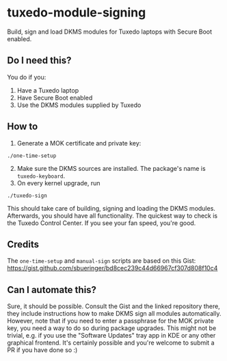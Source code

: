 # tuxedo-module-signing
Build, sign and load DKMS modules for Tuxedo laptops with Secure Boot enabled.

## Do I need this?
You do if you:
1. Have a Tuxedo laptop
2. Have Secure Boot enabled
3. Use the DKMS modules supplied by Tuxedo

## How to
1. Generate a MOK certificate and private key:
```
./one-time-setup
```
2. Make sure the DKMS sources are installed. The package's name is `tuxedo-keyboard`.
3. On every kernel upgrade, run
```
./tuxedo-sign
```
This should take care of building, signing and loading the DKMS modules. Afterwards, you should have all functionality. The quickest way to check is the Tuxedo Control Center. If you see your fan speed, you're good.

## Credits
The `one-time-setup` and `manual-sign` scripts are based on this Gist:
https://gist.github.com/sbueringer/bd8cec239c44d66967cf307d808f10c4

## Can I automate this?
Sure, it should be possible. Consult the Gist and the linked repository there, they include instructions how to make DKMS sign all modules automatically. However, note that if you need to enter a passphrase for the MOK private key, you need a way to do so during package upgrades. This might not be trivial, e.g. if you use the "Software Updates" tray app in KDE or any other graphical frontend. It's certainly possible and you're welcome to submit a PR if you have done so :)
